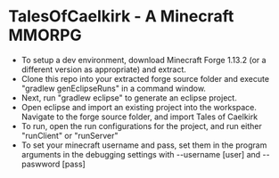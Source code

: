 # TalesOfCaelkirk - A Minecraft MMORPG

- To setup a dev environment, download Minecraft Forge 1.13.2 (or a different version as appropriate) and extract.
- Clone this repo into your extracted forge source folder and execute "gradlew genEclipseRuns" in a command window.
- Next, run "gradlew eclipse" to generate an eclipse project.
- Open eclipse and import an existing project into the workspace.  Navigate to the forge source folder, and import Tales of Caelkirk
- To run, open the run configurations for the project, and run either "runClient" or "runServer"
- To set your minecraft username and pass, set them in the program arguments in the debugging settings with --username [user] and --paswword [pass]
